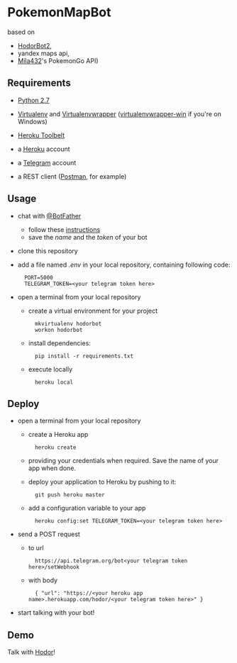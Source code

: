 PokemonMapBot
========
based on
 * [HodorBot2](https://github.com/massigrillo/hodorbot2),
 * yandex maps api,
 * [Mila432](https://github.com/Mila432/Pokemon_Go_API)'s PokemonGo API)

Requirements
------------

* [Python 2.7](https://www.python.org/)

* [Virtualenv](https://virtualenv.pypa.io/en/latest/) and [Virtualenvwrapper](http://virtualenvwrapper.readthedocs.io/en/latest/) ([virtualenvwrapper-win](https://pypi.python.org/pypi/virtualenvwrapper-win) if you're on Windows)

* [Heroku Toolbelt](https://toolbelt.heroku.com/)

* a [Heroku](https://www.heroku.com/) account

* a [Telegram](https://telegram.org/) account

* a REST client ([Postman](https://www.getpostman.com/), for example)

Usage
-----

* chat with [@BotFather](https://telegram.me/BotFather)
    * follow these [instructions](https://core.telegram.org/bots#create-a-new-bot)
    * save the _name_ and the _token_ of your bot

* clone this repository

* add a file named _.env_ in your local repository, containing following code:

        PORT=5000
        TELEGRAM_TOKEN=<your telegram token here>

* open a terminal from your local repository

    * create a virtual environment for your project

            mkvirtualenv hodorbot
            workon hodorbot

    * install dependencies:

            pip install -r requirements.txt

    * execute locally

            heroku local

Deploy
------

* open a terminal from your local repository

    * create a Heroku app

            heroku create

    * providing your credentials when required. Save the name of your app when done.

    * deploy your application to Heroku by pushing to it:

            git push heroku master

    * add a configuration variable to your app

            heroku config:set TELEGRAM_TOKEN=<your telegram token here>

* send a POST request

    * to url

            https://api.telegram.org/bot<your telegram token here>/setWebhook

    * with body

            { "url": "https://<your heroku app name>.herokuapp.com/hodor/<your telegram token here>" }

* start talking with your bot!

Demo
----

Talk with [Hodor](http://telegram.me/Hodor1Bot)!